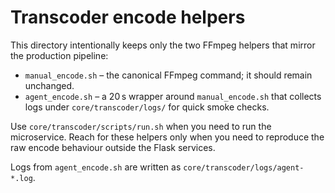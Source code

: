 # Transcoder encode helpers

This directory intentionally keeps only the two FFmpeg helpers that mirror the production pipeline:

- `manual_encode.sh` – the canonical FFmpeg command; it should remain unchanged.
- `agent_encode.sh` – a 20 s wrapper around `manual_encode.sh` that collects logs under `core/transcoder/logs/` for quick smoke checks.

Use `core/transcoder/scripts/run.sh` when you need to run the microservice. Reach for these helpers only when you need to reproduce the raw encode behaviour outside the Flask services.

Logs from `agent_encode.sh` are written as `core/transcoder/logs/agent-*.log`.

